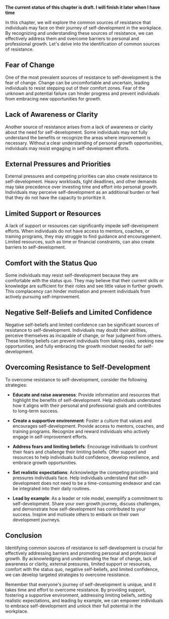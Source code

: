 **The current status of this chapter is draft. I will finish it later when I have time**

In this chapter, we will explore the common sources of resistance that individuals may face on their journey of self-development in the workplace. By recognizing and understanding these sources of resistance, we can effectively address them and overcome barriers to personal and professional growth. Let's delve into the identification of common sources of resistance.

Fear of Change
--------------

One of the most prevalent sources of resistance to self-development is the fear of change. Change can be uncomfortable and uncertain, leading individuals to resist stepping out of their comfort zones. Fear of the unknown and potential failure can hinder progress and prevent individuals from embracing new opportunities for growth.

Lack of Awareness or Clarity
----------------------------

Another source of resistance arises from a lack of awareness or clarity about the need for self-development. Some individuals may not fully understand the benefits or recognize the areas where improvement is necessary. Without a clear understanding of personal growth opportunities, individuals may resist engaging in self-development efforts.

External Pressures and Priorities
---------------------------------

External pressures and competing priorities can also create resistance to self-development. Heavy workloads, tight deadlines, and other demands may take precedence over investing time and effort into personal growth. Individuals may perceive self-development as an additional burden or feel that they do not have the capacity to prioritize it.

Limited Support or Resources
----------------------------

A lack of support or resources can significantly impede self-development efforts. When individuals do not have access to mentors, coaches, or training programs, they may struggle to find guidance and encouragement. Limited resources, such as time or financial constraints, can also create barriers to self-development.

Comfort with the Status Quo
---------------------------

Some individuals may resist self-development because they are comfortable with the status quo. They may believe that their current skills or knowledge are sufficient for their roles and see little value in further growth. This complacency can hinder motivation and prevent individuals from actively pursuing self-improvement.

Negative Self-Beliefs and Limited Confidence
--------------------------------------------

Negative self-beliefs and limited confidence can be significant sources of resistance to self-development. Individuals may doubt their abilities, perceive themselves as incapable of change, or fear judgment from others. These limiting beliefs can prevent individuals from taking risks, seeking new opportunities, and fully embracing the growth mindset needed for self-development.

Overcoming Resistance to Self-Development
-----------------------------------------

To overcome resistance to self-development, consider the following strategies:

* **Educate and raise awareness**: Provide information and resources that highlight the benefits of self-development. Help individuals understand how it aligns with their personal and professional goals and contributes to long-term success.

* **Create a supportive environment**: Foster a culture that values and encourages self-development. Provide access to mentors, coaches, and training programs. Recognize and reward individuals who actively engage in self-improvement efforts.

* **Address fears and limiting beliefs**: Encourage individuals to confront their fears and challenge their limiting beliefs. Offer support and resources to help individuals build confidence, develop resilience, and embrace growth opportunities.

* **Set realistic expectations**: Acknowledge the competing priorities and pressures individuals face. Help individuals understand that self-development does not need to be a time-consuming endeavor and can be integrated into their daily routines.

* **Lead by example**: As a leader or role model, exemplify a commitment to self-development. Share your own growth journey, discuss challenges, and demonstrate how self-development has contributed to your success. Inspire and motivate others to embark on their own development journeys.

Conclusion
----------

Identifying common sources of resistance to self-development is crucial for effectively addressing barriers and promoting personal and professional growth. By acknowledging and understanding the fear of change, lack of awareness or clarity, external pressures, limited support or resources, comfort with the status quo, negative self-beliefs, and limited confidence, we can develop targeted strategies to overcome resistance.

Remember that everyone's journey of self-development is unique, and it takes time and effort to overcome resistance. By providing support, fostering a supportive environment, addressing limiting beliefs, setting realistic expectations, and leading by example, we can empower individuals to embrace self-development and unlock their full potential in the workplace.
